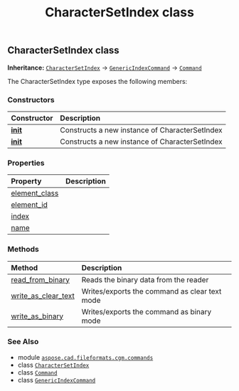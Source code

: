 ﻿---
title: CharacterSetIndex class
second_title: Aspose.CAD for Python via .NET API References
description: 
type: docs
weight: 270
url: /python-net/aspose.cad.fileformats.cgm.commands/charactersetindex/
is_root: false
---

## CharacterSetIndex class



**Inheritance:** [`CharacterSetIndex`](/cad/python-net/aspose.cad.fileformats.cgm.commands/charactersetindex) → 
[`GenericIndexCommand`](/cad/python-net/aspose.cad.fileformats.cgm.commands/genericindexcommand) → 
[`Command`](/cad/python-net/aspose.cad.fileformats.cgm.commands/command)



The CharacterSetIndex type exposes the following members:

### Constructors
| Constructor | Description |
| :- | :- |
| [__init__](/cad/python-net/aspose.cad.fileformats.cgm.commands/charactersetindex/__init__/#aspose.cad.fileformats.cgm.CgmFile) | Constructs a new instance of CharacterSetIndex |
| [__init__](/cad/python-net/aspose.cad.fileformats.cgm.commands/charactersetindex/__init__/#aspose.cad.fileformats.cgm.CgmFile-int) | Constructs a new instance of CharacterSetIndex |


### Properties
| Property | Description |
| :- | :- |
| [element_class](/cad/python-net/aspose.cad.fileformats.cgm.commands/charactersetindex/element_class) |  |
| [element_id](/cad/python-net/aspose.cad.fileformats.cgm.commands/charactersetindex/element_id) |  |
| [index](/cad/python-net/aspose.cad.fileformats.cgm.commands/charactersetindex/index) |  |
| [name](/cad/python-net/aspose.cad.fileformats.cgm.commands/charactersetindex/name) |  |


### Methods
| Method | Description |
| :- | :- |
| [read_from_binary](/cad/python-net/aspose.cad.fileformats.cgm.commands/charactersetindex/read_from_binary/#aspose.cad.fileformats.cgm.IBinaryReader) | Reads the binary data from the reader |
| [write_as_clear_text](/cad/python-net/aspose.cad.fileformats.cgm.commands/charactersetindex/write_as_clear_text/#aspose.cad.fileformats.cgm.IClearTextWriter) | Writes/exports the command as clear text mode |
| [write_as_binary](/cad/python-net/aspose.cad.fileformats.cgm.commands/charactersetindex/write_as_binary/#aspose.cad.fileformats.cgm.IBinaryWriter) | Writes/exports the command as binary mode |



### See Also
* module [`aspose.cad.fileformats.cgm.commands`](..)
* class [`CharacterSetIndex`](/cad/python-net/aspose.cad.fileformats.cgm.commands/charactersetindex)
* class [`Command`](/cad/python-net/aspose.cad.fileformats.cgm.commands/command)
* class [`GenericIndexCommand`](/cad/python-net/aspose.cad.fileformats.cgm.commands/genericindexcommand)
